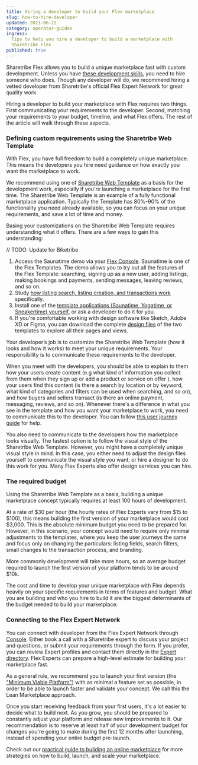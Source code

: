 ```yaml
---
title: Hiring a developer to build your Flex marketplace
slug: how-to-hire-developer
updated: 2021-06-22
category: operator-guides
ingress:
  Tips to help you hire a developer to build a marketplace with
  Sharetribe Flex
published: true
---
```


Sharetribe Flex allows you to build a unique marketplace fast with
custom development. Unless you have
[these development skills](/introduction/development-skills/), you need
to hire someone who does. Though any developer will do, we recommend
hiring a vetted developer from Sharetribe's official Flex Expert Network
for great quality work.

Hiring a developer to build your marketplace with Flex requires two
things. First communicating your requirements to the developer. Second,
matching your requirements to your budget, timeline, and what Flex
offers. The rest of the article will walk through these aspects.

### Defining custom requirements using the Sharetribe Web Template

With Flex, you have full freedom to build a completely unique
marketplace. This means the developers you hire need guidance on how
exactly you want the marketplace to work.

We recommend using one of
[Sharetribe Web Template](/introduction/getting-started-with-web-template/)
as a basis for the development work, especially if you're launching a
marketplace for the first time. The Sharetribe Web Template is an
example of a fully functional marketplace application. Typically the
Template has 80%-90% of the functionality you need already available, so
you can focus on your unique requirements, and save a lot of time and
money.

Basing your customizations on the Sharetribe Web Template requires
understanding what it offers. There are a few ways to gain this
understanding:

// TODO: Update for Biketribe

1. Access the Saunatime demo via your
   [Flex Console](https://flex-console.sharetribe.com/). Saunatime is
   one of the Flex Templates. The demo allows you to try out all the
   features of the Flex Template: searching, signing up as a new user,
   adding listings, making bookings and payments, sending messages,
   leaving reviews, and so on.
2. Study
   [how listing search, listing creation, and transactions work](/design-toolkit/what-are-user-journeys/#the-user-journeys-for-flex-templates)
   specifically.
3. Install one of the
   [template applications (Saunatime, Yogatime, or Sneakertime) yourself](/introduction/getting-started-with-ftw-daily/),
   or ask a developer to do it for you.
4. If you're comfortable working with design software like Sketch, Adobe
   XD or Figma, you can download the complete
   [design files](/design-toolkit/design-files/) of the two templates to
   explore all their pages and views.

Your developer’s job is to customize the Sharetribe Web Template (how it
looks and how it works) to meet your unique requirements. Your
responsibility is to communicate these requirements to the developer.

When you meet with the developers, you should be able to explain to them
how your users create content (e.g what kind of information you collect
from them when they sign up or add a product or service on offer ), how
your users find this content (is there a search by location or by
keyword, what kind of categories and filters can be used when searching,
and so on), and how buyers and sellers transact (is there an online
payment, messaging, reviews, and so on). Whenever there's a difference
in what you see in the template and how you want your marketplace to
work, you need to communicate this to the developer. You can follow
[this user journey guide](/design-toolkit/your-user-journey-a-guide/)
for help.

You also need to communicate to the developers how the marketplace looks
visually. The fastest option is to follow the visual style of the
Sharetribe Web Template. However, you might have a completely unique
visual style in mind. In this case, you either need to adjust the design
files yourself to communicate the visual style you want, or hire a
designer to do this work for you. Many Flex Experts also offer design
services you can hire.

### The required budget

Using the Sharetribe Web Template as a basis, building a unique
marketplace concept typically requires at least 100 hours of
development.

At a rate of
$30 per hour (the hourly rates of Flex Experts vary from $15 to
$100), this means building the first version of your marketplace would cost $3,000.
This is the absolute minimum budget you need to be prepared for.
However, in this scenario, your concept would need to require only
minimal adjustments to the templates, where you keep the user journeys
the same and focus only on changing the particulars: listing fields,
search filters, small changes to the transaction process, and branding.

More commonly development will take more hours, so an average budget
required to launch the first version of your platform tends to be around
\$10k.

The cost and time to develop your unique marketplace with Flex depends
heavily on your specific requirements in terms of features and budget.
What you are building and who you hire to build it are the biggest
determinants of the budget needed to build your marketplace.

### Connecting to the Flex Expert Network

You can connect with developer from the Flex Expert Network through
[Console](https://flex-console.sharetribe.com/). Either book a call with
a Sharetribe expert to discuss your project and questions, or submit
your requirements through the form. If you prefer, you can review Expert
profiles and contact them directly in the
[Expert directory](https://www.sharetribe.com/experts/). Flex Experts
can prepare a high-level estimate for building your marketplace fast.

As a general rule, we recommend you to launch your first version (the
["Minimum Viable Platform"](https://www.sharetribe.com/academy/how-to-build-a-minimum-viable-platform/))
with as minimal a feature set as possible, in order to be able to launch
faster and validate your concept. We call this the Lean Marketplace
approach.

Once you start receiving feedback from your first users, it's a lot
easier to decide what to build next. As you grow, you should be prepared
to constantly adjust your platform and release new improvements to it.
Our recommendation is to reserve at least half of your development
budget for changes you're going to make during the first 12 months after
launching, instead of spending your entire budget pre-launch.

Check out our
[practical guide to building an online marketplace](https://www.sharetribe.com/academy/guide/)
for more strategies on how to build, launch, and scale your marketplace.
